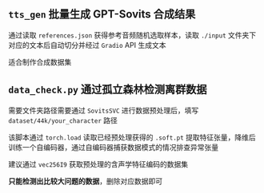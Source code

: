 ## `tts_gen` 批量生成 GPT-Sovits 合成结果

通过读取 `references.json` 获得参考音频随机选取样本，读取 `./input` 文件夹下对应的文本后自动切分并经过 `Gradio` API 生成文本

适合制作合成数据集

## `data_check.py` 通过孤立森林检测离群数据

需要文件夹路径需要通过 `SovitsSVC` 进行数据预处理后，填写 `dataset/44k/your_character` 路径

该脚本通过 `torch.load` 读取已经预处理获得的 `.soft.pt` 提取特征张量，降维后训练一个自编码器，通过自编码器捕获数据模式的情况排查异常张量

建议通过 `vec256I9` 获取预处理的含声学特征编码的数据集

**只能检测出比较大问题的数据**，删除对应数据即可